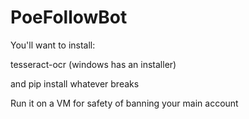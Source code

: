 # PoeFollowBot

You'll want to install:

tesseract-ocr (windows has an installer)

and pip install whatever breaks


Run it on a VM for safety of banning your main account
